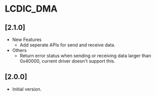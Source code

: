 # LCDIC_DMA

## [2.1.0]

- New Features
  - Add seperate APIs for send and receive data.
- Others
  - Return error status when sending or receiving data larger than 0x40000,
    current driver doesn't support this.

## [2.0.0]

- Initial version.
